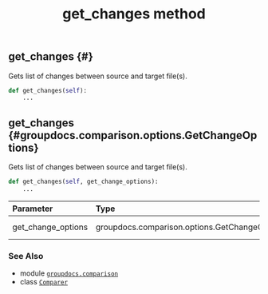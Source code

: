 ﻿---
title: get_changes method
second_title: GroupDocs.Comparison for Python via .NET API References
description: 
type: docs
url: /python-net/groupdocs.comparison/comparer/get_changes/
is_root: false
weight: 60
---

## get_changes {#}

Gets list of changes between source and target file(s).



```python
def get_changes(self):
    ...
```




## get_changes {#groupdocs.comparison.options.GetChangeOptions}

Gets list of changes between source and target file(s).



```python
def get_changes(self, get_change_options):
    ...
```


| Parameter | Type | Description |
| :- | :- | :- |
| get_change_options | groupdocs.comparison.options.GetChangeOptions | Get change options |



### See Also
* module [`groupdocs.comparison`](../../)
* class [`Comparer`](/comparison/python-net/groupdocs.comparison/comparer)
